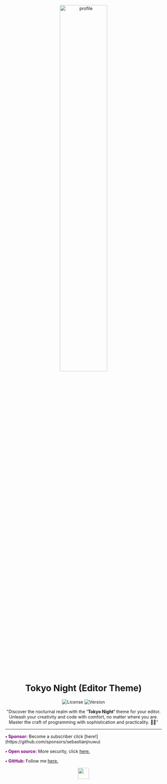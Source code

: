 <div align="center">
 <img alt="profile" src="https://raw.githubusercontent.com/sebastianjnuwu/acode-plugins/acode/packages/theme-editor-tokyo-night/icon.png" width="55%" />
 
 <h1>Tokyo Night (Editor Theme)</h1>

<img alt="License" src="https://img.shields.io/badge/License-Apache%202.0-purple.svg"/>
<img alt="Version" src="https://img.shields.io/badge/Latest%20version-V1.2.1-purple"/>
  
<p>"Discover the nocturnal realm with the <strong>'Tokyo Night'</strong> theme for your editor. Unleash your creativity and code with comfort, no matter where you are. Master the craft of programming with sophistication and practicality. 🌃🌸"</p>

</div>

<hr>
<strong style="color: purple">• Sponsor:</strong> Become a subscriber click [here!](https://github.com/sponsors/sebastianjnuwu)

<strong style="color: purple">• Open source:</strong> More security, click [here.](https://github.com/sebastianjnuwu/acode-plugins/tree/acode/packages/theme-editor-tokyo-night)

<strong style="color: purple">• GitHub:</strong> Follow me [here.](https://github.com/sebastianjnuwu)

<div align="center">
 <a href='https://ko-fi.com/Z8Z6BKCU0' target='_blank'>
  <img height='36' style='border: 8px;height:36px;' src='https://storage.ko-fi.com/cdn/kofi4.png?v=6' border='0' /></a>
</div>